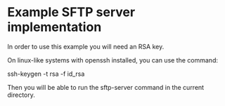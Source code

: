 Example SFTP server implementation
===

In order to use this example you will need an RSA key.

On linux-like systems with openssh installed, you can use the command:


ssh-keygen -t rsa -f id_rsa


Then you will be able to run the sftp-server command in the current directory.
